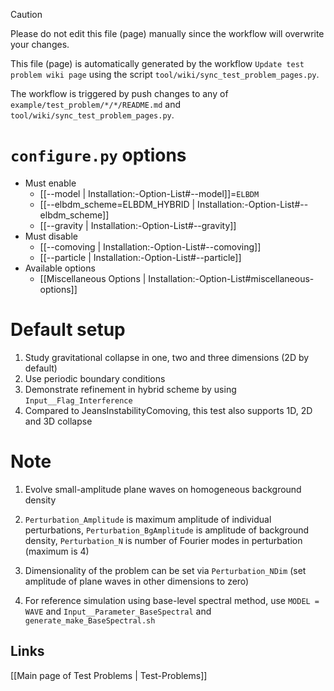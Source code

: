 > [!CAUTION]
> Please do not edit this file (page) manually since the workflow will overwrite your changes.
>
> This file (page) is automatically generated by the workflow `Update test problem wiki page` using the script `tool/wiki/sync_test_problem_pages.py`.
>
> The workflow is triggered by push changes to any of `example/test_problem/*/*/README.md` and `tool/wiki/sync_test_problem_pages.py`.


# `configure.py` options
- Must enable
   - [[--model | Installation:-Option-List#--model]]=`ELBDM`
   - [[--elbdm_scheme=ELBDM_HYBRID | Installation:-Option-List#--elbdm_scheme]]
   - [[--gravity | Installation:-Option-List#--gravity]]
- Must disable
   - [[--comoving | Installation:-Option-List#--comoving]]
   - [[--particle | Installation:-Option-List#--particle]]
- Available options
   - [[Miscellaneous Options | Installation:-Option-List#miscellaneous-options]]


# Default setup
1. Study gravitational collapse in one, two and three dimensions (2D by default)
2. Use periodic boundary conditions
3. Demonstrate refinement in hybrid scheme by using `Input__Flag_Interference`
4. Compared to JeansInstabilityComoving, this test also supports 1D, 2D and 3D collapse

# Note
1. Evolve small-amplitude plane waves on homogeneous background density

2. `Perturbation_Amplitude` is maximum amplitude of individual perturbations,
   `Perturbation_BgAmplitude` is amplitude of background density,
   `Perturbation_N` is number of Fourier modes in perturbation (maximum is 4)

3. Dimensionality of the problem can be set via `Perturbation_NDim` (set amplitude of plane waves in other dimensions to zero)

3. For reference simulation using base-level spectral method, use `MODEL = WAVE` and `Input__Parameter_BaseSpectral` and `generate_make_BaseSpectral.sh`

## Links
[[Main page of Test Problems | Test-Problems]]

